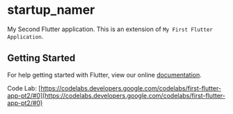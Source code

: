 # startup_namer

My Second Flutter application.  This is an extension of `My First Flutter Application`.

## Getting Started

For help getting started with Flutter, view our online
[documentation](https://flutter.io/).

Code Lab: [https://codelabs.developers.google.com/codelabs/first-flutter-app-pt2/#0](https://codelabs.developers.google.com/codelabs/first-flutter-app-pt2/#0)